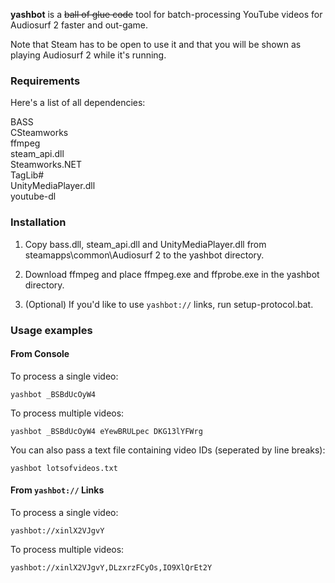 **yashbot** is a ~~ball of glue code~~ tool for batch-processing YouTube videos for Audiosurf 2 faster and out-game. 

Note that Steam has to be open to use it and that you will be shown as playing Audiosurf 2 while it's running.

### Requirements

Here's a list of all dependencies:

BASS  
CSteamworks  
ffmpeg  
steam_api.dll  
Steamworks.NET  
TagLib#  
UnityMediaPlayer.dll  
youtube-dl  

### Installation

1) Copy bass.dll, steam_api.dll and UnityMediaPlayer.dll from steamapps\common\Audiosurf 2 to the yashbot directory.

2) Download ffmpeg and place ffmpeg.exe and ffprobe.exe in the yashbot directory.

3) (Optional) If you'd like to use `yashbot://` links, run setup-protocol.bat.

### Usage examples

#### From Console

To process a single video:

    yashbot _BSBdUcOyW4
    
To process multiple videos:

    yashbot _BSBdUcOyW4 eYewBRULpec DKG13lYFWrg
    
You can also pass a text file containing video IDs (seperated by line breaks):

    yashbot lotsofvideos.txt
    
#### From `yashbot://` Links

To process a single video:

    yashbot://xinlX2VJgvY
    
To process multiple videos:

    yashbot://xinlX2VJgvY,DLzxrzFCyOs,IO9XlQrEt2Y
